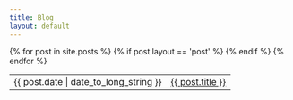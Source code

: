 ```yaml
---
title: Blog
layout: default
---
```


<table class="table">
{% for post in site.posts %}
    {% if post.layout == 'post' %}
    <tr>
      <td>{{ post.date | date_to_long_string }}</td>
      <td><a href="{{ post.url }}">{{ post.title }}</a></td>
    </tr>
    {% endif %}
{% endfor %}
</table>
